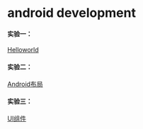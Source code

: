 # android development

#### 实验一：

[Helloworld](./实验1)

#### 实验二：

[Android布局](./实验2)

#### 实验三：

[UI组件](./实验3)